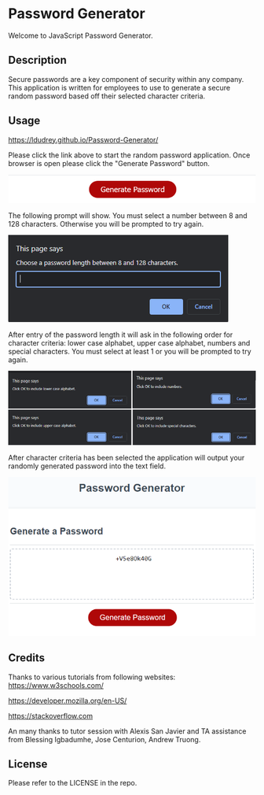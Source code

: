 # Password Generator
Welcome to JavaScript Password Generator.

## Description
Secure passwords are a key component of security within any company. This application is written for employees to use to generate a secure random password based off their selected character criteria.

## Usage

https://ldudrey.github.io/Password-Generator/

Please click the link above to start the random password application. Once browser is open please click the "Generate Password" button.

![The Password Generator application displays a red button to "Generate Password".](./assets/images/Password%20Generator%20Button.png)

The following prompt will show. You must select a number between 8 and 128 characters. Otherwise you will be prompted to try again.

![The prompt window displays the password length question and text entry field.](./assets/images/password%20length%20prompt.png)

After entry of the password length it will ask in the following order for character criteria: lower case alphabet, upper case alphabet, numbers and special characters. You must select at least 1 or you will be prompted to try again.

![The prompt windows displays four questions for password criteria.](./assets/images/character%20prompts.png)

After character criteria has been selected the application will output your randomly generated password into the text field. 

![The Password Generator application displays a randomly generated password in the text field.](./assets/images/generated%20password%20example.png)

## Credits

Thanks to various tutorials from following websites:
https://www.w3schools.com/

https://developer.mozilla.org/en-US/

https://stackoverflow.com

An many thanks to tutor session with Alexis San Javier and TA assistance from Blessing Igbadumhe, Jose Centurion, Andrew Truong.

## License
Please refer to the LICENSE in the repo.
